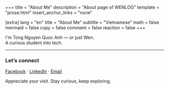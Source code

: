 +++
title = "About Me"
description = "About page of WENLOG"
template = "prose.html"
insert_anchor_links = "none"

[extra]
lang = "en"
title = "About Me"
subtitle = "Vietnamese"
math = false
mermaid = false
copy = false
comment = false
reaction = false
+++

I'm Tong Nguyen Quoc Anh — or just Wen.  
A curious student into tech.

---

### Let’s connect

[Facebook](https://www.facebook.com/weninthelab) · [LinkedIn](https://www.linkedin.com/in/sowenn) · [Email](mailto:weninthelab@gmail.com)

Appreciate your visit. Stay curious, keep exploring.

